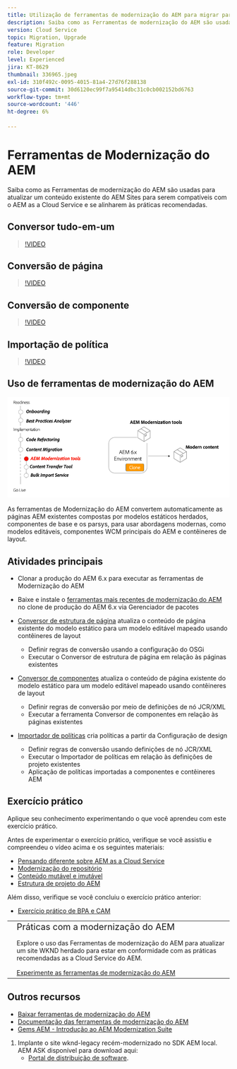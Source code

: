 ```yaml
---
title: Utilização de ferramentas de modernização do AEM para migrar para o AEM as a Cloud Service
description: Saiba como as Ferramentas de modernização do AEM são usadas para atualizar um projeto e conteúdo existente do AEM para serem compatíveis com o AEM as a Cloud Service.
version: Cloud Service
topic: Migration, Upgrade
feature: Migration
role: Developer
level: Experienced
jira: KT-8629
thumbnail: 336965.jpeg
exl-id: 310f492c-0095-4015-81a4-27d76f288138
source-git-commit: 30d6120ec99f7a95414dbc31c0cb002152bd6763
workflow-type: tm+mt
source-wordcount: '446'
ht-degree: 6%

---
```



# Ferramentas de Modernização do AEM

Saiba como as Ferramentas de modernização do AEM são usadas para atualizar um conteúdo existente do AEM Sites para serem compatíveis com o AEM as a Cloud Service e se alinharem às práticas recomendadas.

## Conversor tudo-em-um

>[!VIDEO](https://video.tv.adobe.com/v/338802?quality=12&learn=on)

## Conversão de página

>[!VIDEO](https://video.tv.adobe.com/v/338799?quality=12&learn=on)

## Conversão de componente

>[!VIDEO](https://video.tv.adobe.com/v/338788?quality=12&learn=on)

## Importação de política

>[!VIDEO](https://video.tv.adobe.com/v/338797?quality=12&learn=on)

## Uso de ferramentas de modernização do AEM

![Ciclo de vida das ferramentas de modernização do AEM](./assets/aem-modernization-tools.png)

As ferramentas de Modernização do AEM convertem automaticamente as páginas AEM existentes compostas por modelos estáticos herdados, componentes de base e os parsys, para usar abordagens modernas, como modelos editáveis, componentes WCM principais do AEM e contêineres de layout.

## Atividades principais

+ Clonar a produção do AEM 6.x para executar as ferramentas de Modernização do AEM
+ Baixe e instale o [ferramentas mais recentes de modernização do AEM](https://github.com/adobe/aem-modernize-tools/releases/latest) no clone de produção do AEM 6.x via Gerenciador de pacotes

+ [Conversor de estrutura de página](https://opensource.adobe.com/aem-modernize-tools/pages/structure/about.html) atualiza o conteúdo de página existente do modelo estático para um modelo editável mapeado usando contêineres de layout
   + Definir regras de conversão usando a configuração do OSGi
   + Executar o Conversor de estrutura de página em relação às páginas existentes

+ [Conversor de componentes](https://opensource.adobe.com/aem-modernize-tools/pages/component/about.html) atualiza o conteúdo de página existente do modelo estático para um modelo editável mapeado usando contêineres de layout
   + Definir regras de conversão por meio de definições de nó JCR/XML
   + Executar a ferramenta Conversor de componentes em relação às páginas existentes

+ [Importador de políticas](https://opensource.adobe.com/aem-modernize-tools/pages/policy/about.html) cria políticas a partir da Configuração de design
   + Definir regras de conversão usando definições de nó JCR/XML
   + Executar o Importador de políticas em relação às definições de projeto existentes
   + Aplicação de políticas importadas a componentes e contêineres AEM

## Exercício prático

Aplique seu conhecimento experimentando o que você aprendeu com este exercício prático.

Antes de experimentar o exercício prático, verifique se você assistiu e compreendeu o vídeo acima e os seguintes materiais:

+ [Pensando diferente sobre AEM as a Cloud Service](./introduction.md)
+ [Modernização do repositório](./repository-modernization.md)
+ [Conteúdo mutável e imutável](../../developing/basics/mutable-immutable.md)
+ [Estrutura de projeto do AEM](https://experienceleague.adobe.com/docs/experience-manager-cloud-service/implementing/developing/aem-project-content-package-structure.html?lang=pt-BR)

Além disso, verifique se você concluiu o exercício prático anterior:

+ [Exercício prático de BPA e CAM](./bpa-and-cam.md#hands-on-exercise)

<table style="border-width:0">
    <tr>
        <td style="width:150px">
            <a  rel="noreferrer"
                target="_blank"
                href="https://github.com/adobe/aem-cloud-engineering-video-series-exercises/tree/session2-migration#bootcamp---session-2-migration-methodology"><img alt="Repositório GitHub de exercícios práticos" src="./assets/github.png"/>
            </a>        
        </td>
        <td style="width:100%;margin-bottom:1rem;">
            <div style="font-size:1.25rem;font-weight:400;">Práticas com a modernização do AEM</div>
            <p style="margin:1rem 0">
                Explore o uso das Ferramentas de modernização do AEM para atualizar um site WKND herdado para estar em conformidade com as práticas recomendadas as a Cloud Service do AEM.
            </p>
            <a  rel="noreferrer"
                target="_blank"
                href="https://github.com/adobe/aem-cloud-engineering-video-series-exercises/tree/session2-migration#bootcamp---session-2-migration-methodology" class="spectrum-Button spectrum-Button--primary spectrum-Button--sizeM">
                <span class="spectrum-Button-label has-no-wrap has-text-weight-bold">Experimente as ferramentas de modernização do AEM</span>
            </a>
        </td>
    </tr>
</table>

## Outros recursos

+ [Baixar ferramentas de modernização do AEM](https://github.com/adobe/aem-modernize-tools/releases/latest)
+ [Documentação das ferramentas de modernização do AEM](https://opensource.adobe.com/aem-modernize-tools/)
+ [Gems AEM - Introdução ao AEM Modernization Suite](https://helpx.adobe.com/experience-manager/kt/eseminars/gems/Introducing-the-AEM-Modernization-Suite.html)

1. Implante o site wknd-legacy recém-modernizado no SDK AEM local. AEM ASK disponível para download aqui:
   + [Portal de distribuição de software](https://experience.adobe.com/#/downloads/content/software-distribution/en/general.html).
